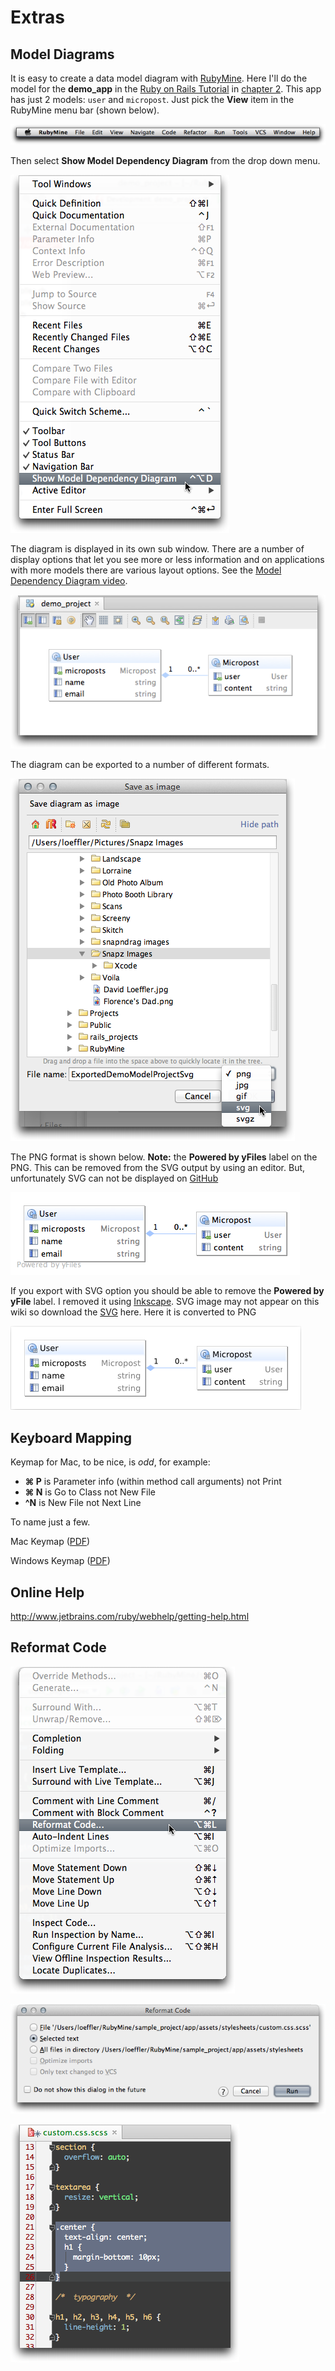 # Extras #

<a name="modeldiagrams"></a>
## Model Diagrams ##

It is easy to create a data model diagram with [RubyMine].  Here I'll do the model for the **demo_app** in the [Ruby on Rails Tutorial] in [chapter 2].  This app has just 2 models: `user` and `micropost`.  Just pick the **View** item in the RubyMine menu bar (shown below).

![Menu Bar](images/rubymine_menubar.png)

Then select **Show Model Dependency Diagram** from the drop down menu.

![ModelMenu](images/ShowModelMenu.png)

The diagram is displayed in its own sub window.  There are a number of display options that let you see more or less information and on applications with more models there are various layout options. See the [Model Dependency Diagram video].

![Demo Project Model Diagram](images/DemoProjectModel.png)

The diagram can be exported to a number of different formats.  

![Export Model Diagram Dialog](images/ExportModelDiagramDialog.png)

The PNG format is shown below. **Note:** the **Powered by yFiles** label on the PNG.  This can be removed from the SVG output by using an editor.  But, unfortunately SVG can not be displayed on [GitHub] 

![Exported Demo Model Diagram](images/DemoExportDiagram.png)

If you export with SVG option you should be able to remove the **Powered by yFile** label.  I removed it using [Inkscape].  SVG image may not appear on this wiki so download the [SVG](images/ExportedDemoModelProjectSvg.svg) here.  Here it is converted to PNG

![SVG Converted to PNG](images/g3646.png)



<a name="keys"></a>
## Keyboard Mapping ##

Keymap for Mac, to be nice, is *odd*, for example:

* **&#8984; P** is Parameter info (within method call arguments) not Print
* **&#8984; N** is Go to Class not New File 
* **^N** is New File not Next Line

To name just a few.  

Mac Keymap ([PDF](http://www.jetbrains.com/ruby/docs/RubyMine_ReferenceCard_Mac.pdf))

Windows Keymap ([PDF](http://www.jetbrains.com/ruby/docs/RubyMine_ReferenceCard.pdf))

<a name="help"></a>
## Online Help ##

http://www.jetbrains.com/ruby/webhelp/getting-help.html

<a name="reformat"></a>
## Reformat Code ##

![Reformat Menu](images/ReformatCodeMenu.png)

![Reformat Menu](images/ReformatCodeDialog.png)

![Reformat Menu](images/ReformatCodeFinished.png)


[RubyMine]: http://www.jetbrains.com/ruby/ "Ruby on Rails IDE"
[Ruby on Rails Tutorial]: http://ruby.railstutorial.org/ "Rails Tutorial"
[chapter 2]: http://ruby.railstutorial.org/chapters/a-demo-app?version=3.2#top
[Model Dependency Diagram video]: http://www.jetbrains.com/ruby/demos/rubymine_model_diagram.html
[GitHub]: http://www.github.com/ "GitHub"
[inkscape]:http://inkscape.org/
